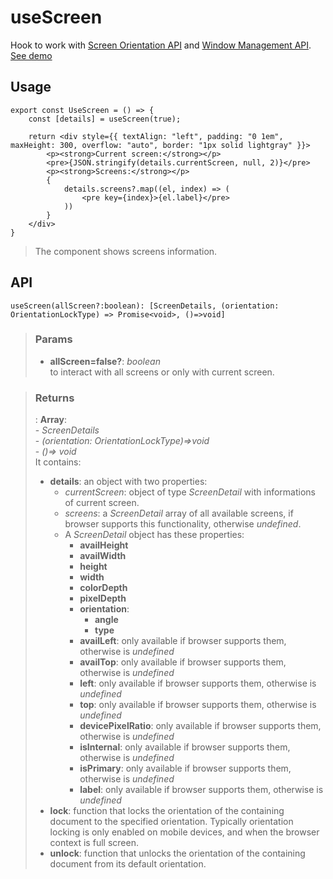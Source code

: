 # useScreen
Hook to work with [Screen Orientation API](https://developer.mozilla.org/en-US/docs/Web/API/Screen_Orientation_API) and [Window Management API](https://developer.mozilla.org/en-US/docs/Web/API/Window_Management_API). [See demo](https://ndriadev.github.io/react-tools/#/hooks/events/useScreen)

## Usage

```tsx
export const UseScreen = () => {
	const [details] = useScreen(true);

	return <div style={{ textAlign: "left", padding: "0 1em", maxHeight: 300, overflow: "auto", border: "1px solid lightgray" }}>
		<p><strong>Current screen:</strong></p>
		<pre>{JSON.stringify(details.currentScreen, null, 2)}</pre>
		<p><strong>Screens:</strong></p>
		{
			details.screens?.map((el, index) => (
				<pre key={index}>{el.label}</pre>
			))
		}
	</div>
}
```

> The component shows screens information.


## API

```tsx
useScreen(allScreen?:boolean): [ScreenDetails, (orientation: OrientationLockType) => Promise<void>, ()=>void]
```

> ### Params
>
> - __allScreen=false?__: _boolean_  
to interact with all screens or only with current screen.
>

> ### Returns
>
> :  __Array__:  
    - _ScreenDetails_  
    - _(orientation: OrientationLockType)=>void_  
    - _()=> void_  
> It contains:
> - __details__: an object with two properties:
>     - _currentScreen_: object of type _ScreenDetail_ with informations of current screen.
>     - _screens_: a _ScreenDetail_ array of all available screens, if browser supports this functionality, otherwise _undefined_.
>     - A _ScreenDetail_ object has these properties:
>         - __availHeight__
>         - __availWidth__
>         - __height__
>         - __width__
>         - __colorDepth__
>         - __pixelDepth__
>         - __orientation__:
>             - __angle__
>             - __type__
>         - __availLeft__: only available if browser supports them, otherwise is _undefined_
>         - __availTop__: only available if browser supports them, otherwise is _undefined_
>         - __left__: only available if browser supports them, otherwise is _undefined_
>         - __top__: only available if browser supports them, otherwise is _undefined_
>         - __devicePixelRatio__: only available if browser supports them, otherwise is _undefined_
>         - __isInternal__: only available if browser supports them, otherwise is _undefined_
>         - __isPrimary__: only available if browser supports them, otherwise is _undefined_
>         - __label__: only available if browser supports them, otherwise is _undefined_
> - __lock__: function that locks the orientation of the containing document to the specified orientation. Typically orientation locking is only enabled on mobile devices, and when the browser context is full screen.
> - __unlock__: function that unlocks the orientation of the containing document from its default orientation.
>
